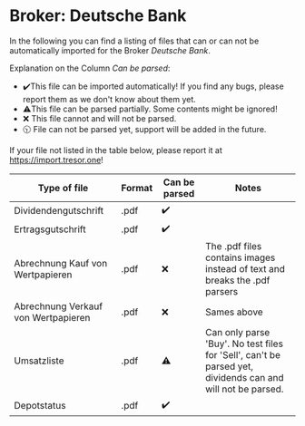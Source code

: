 # Broker: Deutsche Bank

In the following you can find a listing of files that can or can not be automatically imported for the Broker
_Deutsche Bank_.

Explanation on the Column _Can be parsed_:

- ✔️This file can be imported automatically! If you find any bugs, please report them as we don't know about them yet.
- ⚠️This file can be parsed partially. Some contents might be ignored!
- ❌ This file cannot and will not be parsed.
- 🕥 File can not be parsed yet, support will be added in the future.

If your file not listed in the table below, please report it at https://import.tresor.one!

| Type of file                        | Format | Can be parsed | Notes                                                                                                      |
| ----------------------------------- | ------ | ------------- | ---------------------------------------------------------------------------------------------------------- |
| Dividendengutschrift                | .pdf   | ✔️            |                                                                                                            |
| Ertragsgutschrift                   | .pdf   | ✔️            |                                                                                                            |
| Abrechnung Kauf von Wertpapieren    | .pdf   | ❌            | The .pdf files contains images instead of text and breaks the .pdf parsers                                 |
| Abrechnung Verkauf von Wertpapieren | .pdf   | ❌            | Sames above                                                                                                |
| Umsatzliste                         | .pdf   | ⚠️            | Can only parse 'Buy'. No test files for 'Sell', can't be parsed yet, dividends can and will not be parsed. |
| Depotstatus                         | .pdf   | ✔️            |                                                                                                            |
